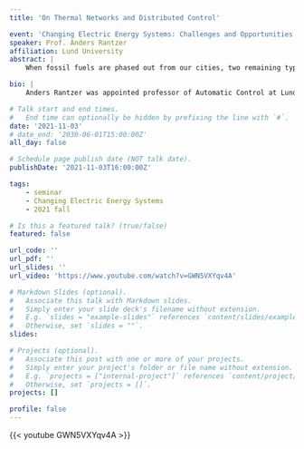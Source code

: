 ```yaml
---
title: 'On Thermal Networks and Distributed Control'

event: 'Changing Electric Energy Systems: Challenges and Opportunities'
speaker: Prof. Anders Rantzer
affiliation: Lund University
abstract: |
    When fossil fuels are phased out from our cities, two remaining types of networks will dominate the energy distribution; electrical and thermal networks. For optimal efficiency the two network types need to be tightly intertwined. This seminar will focus on load modeling and control, illustrated from the perspective of thermal networks. How do we model and predict the energy needs of buildings in order to shave the peaks in energy consumption? How do we control the pressure in thermal networks for a fair distribution to customers at times of maximum load? Hourly data collected from residential buildings in southern Sweden for more than a year give a very good basis for modeling and validation. We will also review some relevant recent results on optimal distributed control of network flows.

bio: |
    Anders Rantzer was appointed professor of Automatic Control at Lund University after a PhD from KTH Stockholm in 1991 and a postdoc at IMA, University of Minnesota. In 2004/05 he was visiting associate faculty member at Caltech and 2015/16 he was Taylor Family Distinguished Visiting Professor at University of Minnesota. Rantzer is a Fellow of IEEE, member of the Royal Swedish Academy of Engineering Sciences, Royal Physiographic Society in Lund and former chairman of the Swedish Scientific Council for Natural and Engineering Sciences. His research interests are in modeling, analysis and synthesis of control systems, with particular attention to energy networks.

# Talk start and end times.
#   End time can optionally be hidden by prefixing the line with `#`.
date: '2021-11-03'
# date_end: '2030-06-01T15:00:00Z'
all_day: false

# Schedule page publish date (NOT talk date).
publishDate: '2021-11-03T16:00:00Z'

tags:
    - seminar
    - Changing Electric Energy Systems
    - 2021 fall

# Is this a featured talk? (true/false)
featured: false

url_code: ''
url_pdf: ''
url_slides: ''
url_video: 'https://www.youtube.com/watch?v=GWN5VXYqv4A'

# Markdown Slides (optional).
#   Associate this talk with Markdown slides.
#   Simply enter your slide deck's filename without extension.
#   E.g. `slides = "example-slides"` references `content/slides/example-slides.md`.
#   Otherwise, set `slides = ""`.
slides:

# Projects (optional).
#   Associate this post with one or more of your projects.
#   Simply enter your project's folder or file name without extension.
#   E.g. `projects = ["internal-project"]` references `content/project/deep-learning/index.md`.
#   Otherwise, set `projects = []`.
projects: []

profile: false
---
```


{{< youtube GWN5VXYqv4A >}}

<br>
